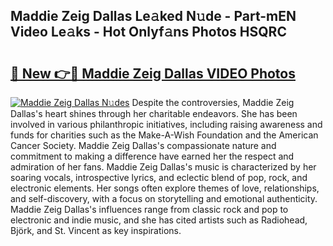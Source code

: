 ## Maddie Zeig Dallas Le𝚊ked N𝚞de - Part-mEN Video Le𝚊ks - Hot Onlyf𝚊ns Photos HSQRC

# <h2><a href="http://ab22949.deff.icu/?id=Maddie+Zeig+Dallas">🔗 New 👉🔴 Maddie Zeig Dallas VIDEO Photos</a></h2>

[![Maddie Zeig Dallas N𝚞des](https://i.imgur.com/rIISA9y.gif)](http://ab22949.deff.icu/?id=Maddie+Zeig+Dallas)
Despite the controversies, Maddie Zeig Dallas's heart shines through her charitable endeavors. She has been involved in various philanthropic initiatives, including raising awareness and funds for charities such as the Make-A-Wish Foundation and the American Cancer Society. Maddie Zeig Dallas's compassionate nature and commitment to making a difference have earned her the respect and admiration of her fans. Maddie Zeig Dallas's music is characterized by her soaring vocals, introspective lyrics, and eclectic blend of pop, rock, and electronic elements. Her songs often explore themes of love, relationships, and self-discovery, with a focus on storytelling and emotional authenticity. Maddie Zeig Dallas's influences range from classic rock and pop to electronic and indie music, and she has cited artists such as Radiohead, Björk, and St. Vincent as key inspirations.
